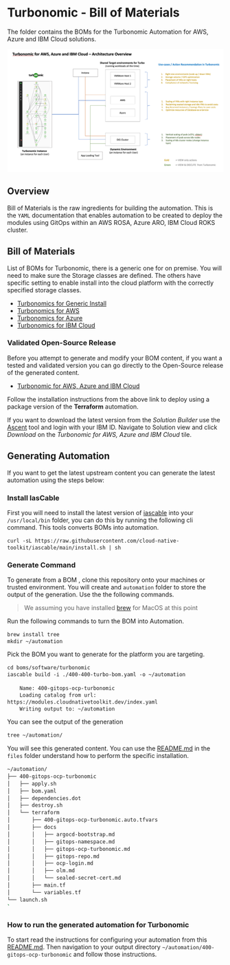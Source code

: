 # Turbonomic - Bill of Materials

The folder contains the BOMs for the Turbonomic Automation for AWS, Azure and IBM Cloud solutions.

![Turbonimic Architecture](./files/turbonomic-arch.png)

## Overview
Bill of Materials is the raw ingredients for building the automation. This is the `YAML` documentation that enables automation to be created to deploy the modules using GitOps within an AWS ROSA, Azure ARO, IBM Cloud ROKS cluster.

## Bill of Materials

List of BOMs for Turbonomic, there is a generic one for on premise. You will need to make sure the Storage classes are defined. The others have specific setting to enable install into the cloud platform with the correctly specified storage classes.

- [Turbonomics for Generic Install](./400-turbo-bom.yaml)
- [Turbonomics for AWS](./400-turbo-bom.yaml)
- [Turbonomics for Azure](./400-turbo-bom.yaml)
- [Turbonomics for IBM Cloud](./400-turbo-bom.yaml)

### Validated Open-Source Release

Before you attempt to generate and modify your BOM content,  if you want a tested and validated version you can go directly to the Open-Source release of the generated content. 
- [Turbonomic for AWS, Azure and IBM Cloud](https://github.com/IBM/automation-turbonomic) 

Follow the installation instructions from the above link to deploy using a package version of the **Terraform** automation.

If you want to download the latest version from the *Solution Builder* use the [Ascent](https://ascent.openfn.co) tool and  login with your IBM ID. Navigate to Solution view and click *Download* on the *Turbonomic for AWS, Azure and IBM Cloud* tile. 

## Generating Automation

If you want to get the latest upstream content you can generate the latest automation using the steps below:

### Install IasCable

First you will need to install the latest version of [iascable](https://github.com/cloud-native-toolkit/iascable/blob/main/README.md) into your `/usr/local/bin` folder, you can do this by running the following cli command. This tools converts BOMs into automation.

```shell
curl -sL https://raw.githubusercontent.com/cloud-native-toolkit/iascable/main/install.sh | sh
```
### Generate Command

To generate from a BOM , clone this repository onto your machines or trusted environment. You will create and `automation` folder to store the output of the generation. Use the the following commands.

> We assuming you have installed [brew]() for MacOS at this point 

Run the following commands to turn the BOM into Automation.

```shell
brew install tree
mkdir ~/automation
```

Pick the BOM you want to generate for the platform you are targeting.
```
cd boms/software/turbonomic
iascable build -i ./400-400-turbo-bom.yaml -o ~/automation

    Name: 400-gitops-ocp-turbonomic
    Loading catalog from url: https://modules.cloudnativetoolkit.dev/index.yaml
    Writing output to: ~/automation
```

You can see the output of the generation 

```bash
tree ~/automation/
```

You will see this generated content. You can use the [README.md](./files/README.md) in the `files` folder understand how to perform the specific installation.

```bash
~/automation/
├── 400-gitops-ocp-turbonomic
│   ├── apply.sh
│   ├── bom.yaml
│   ├── dependencies.dot
│   ├── destroy.sh
│   └── terraform
│       ├── 400-gitops-ocp-turbonomic.auto.tfvars
│       ├── docs
│       │   ├── argocd-bootstrap.md
│       │   ├── gitops-namespace.md
│       │   ├── gitops-ocp-turbonomic.md
│       │   ├── gitops-repo.md
│       │   ├── ocp-login.md
│       │   ├── olm.md
│       │   └── sealed-secret-cert.md
│       ├── main.tf
│       └── variables.tf
└── launch.sh
`
```

### How to run the generated automation for Turbonomic

To start read the instructions for configuring your automation from this [README.md](./files/README.md). Then navigation to your output directory `~/automation/400-gitops-ocp-turbonomic` and follow those instructions.  


